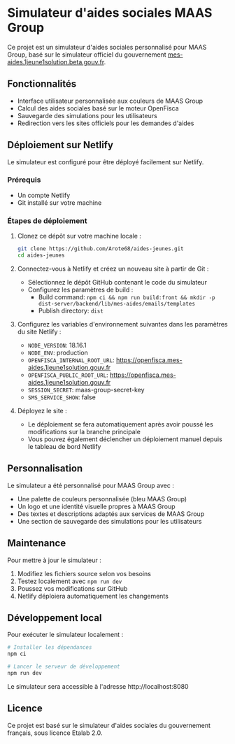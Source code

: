 # Simulateur d'aides sociales MAAS Group

Ce projet est un simulateur d'aides sociales personnalisé pour MAAS Group, basé sur le simulateur officiel du gouvernement [mes-aides.1jeune1solution.beta.gouv.fr](https://mes-aides.1jeune1solution.beta.gouv.fr).

## Fonctionnalités

- Interface utilisateur personnalisée aux couleurs de MAAS Group
- Calcul des aides sociales basé sur le moteur OpenFisca
- Sauvegarde des simulations pour les utilisateurs
- Redirection vers les sites officiels pour les demandes d'aides

## Déploiement sur Netlify

Le simulateur est configuré pour être déployé facilement sur Netlify.

### Prérequis

- Un compte Netlify
- Git installé sur votre machine

### Étapes de déploiement

1. Clonez ce dépôt sur votre machine locale :
   ```bash
   git clone https://github.com/Arote68/aides-jeunes.git
   cd aides-jeunes
   ```

2. Connectez-vous à Netlify et créez un nouveau site à partir de Git :
   - Sélectionnez le dépôt GitHub contenant le code du simulateur
   - Configurez les paramètres de build :
     - Build command: `npm ci && npm run build:front && mkdir -p dist-server/backend/lib/mes-aides/emails/templates`
     - Publish directory: `dist`

3. Configurez les variables d'environnement suivantes dans les paramètres du site Netlify :
   - `NODE_VERSION`: 18.16.1
   - `NODE_ENV`: production
   - `OPENFISCA_INTERNAL_ROOT_URL`: https://openfisca.mes-aides.1jeune1solution.gouv.fr
   - `OPENFISCA_PUBLIC_ROOT_URL`: https://openfisca.mes-aides.1jeune1solution.gouv.fr
   - `SESSION_SECRET`: maas-group-secret-key
   - `SMS_SERVICE_SHOW`: false

4. Déployez le site :
   - Le déploiement se fera automatiquement après avoir poussé les modifications sur la branche principale
   - Vous pouvez également déclencher un déploiement manuel depuis le tableau de bord Netlify

## Personnalisation

Le simulateur a été personnalisé pour MAAS Group avec :

- Une palette de couleurs personnalisée (bleu MAAS Group)
- Un logo et une identité visuelle propres à MAAS Group
- Des textes et descriptions adaptés aux services de MAAS Group
- Une section de sauvegarde des simulations pour les utilisateurs

## Maintenance

Pour mettre à jour le simulateur :

1. Modifiez les fichiers source selon vos besoins
2. Testez localement avec `npm run dev`
3. Poussez vos modifications sur GitHub
4. Netlify déploiera automatiquement les changements

## Développement local

Pour exécuter le simulateur localement :

```bash
# Installer les dépendances
npm ci

# Lancer le serveur de développement
npm run dev
```

Le simulateur sera accessible à l'adresse http://localhost:8080

## Licence

Ce projet est basé sur le simulateur d'aides sociales du gouvernement français, sous licence Etalab 2.0.
